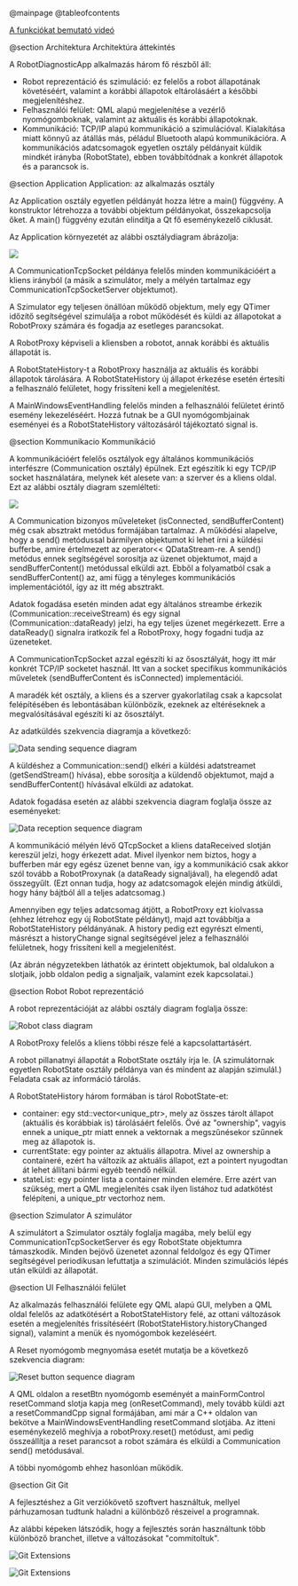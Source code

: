 @mainpage
@tableofcontents

<a href="https://www.youtube.com/watch?v=DFJsDSGP1IQ&ab_channel=GyulaSzab%C3%B3"> A funkciókat bemutató videó</a>

@section Architektura Architektúra áttekintés

A RobotDiagnosticApp alkalmazás három fő részből áll:

   * Robot reprezentáció és szimuláció: ez felelős a robot állapotának követéséért, valamint a korábbi állapotok eltárolásáért a későbbi megjelenítéshez.
   * Felhasználói felület: QML alapú megjelenítése a vezérlő nyomógomboknak, valamint az aktuális és korábbi állapotoknak.
   * Kommunikáció: TCP/IP alapú kommunikáció a szimulációval. Kialakítása miatt könnyű az átállás más, péládul Bluetooth alapú kommunikációra. A kommunikációs adatcsomagok egyetlen osztály példányait küldik mindkét irányba (RobotState), ebben továbbítódnak a konkrét állapotok és a parancsok is.

@section Application Application: az alkalmazás osztály

Az Application osztály egyetlen példányát hozza létre a main() függvény. A konstruktor létrehozza a további objektum példányokat, összekapcsolja őket. A main() függvény ezután elindítja a Qt fő eseménykezelő ciklusát.

Az Application környezetét az alábbi osztálydiagram ábrázolja:

![](diagram/main_ClassDiagram.jpg)

A CommunicationTcpSocket példánya felelős minden kommunikációért a kliens irányból (a másik a szimulátor, mely a mélyén tartalmaz egy CommunicationTcpSocketServer objektumot).

A Szimulator egy teljesen önállóan működő objektum, mely egy QTimer időzítő segítségével szimulálja a robot működését és küldi az állapotokat a RobotProxy számára és fogadja az esetleges parancsokat.

A RobotProxy képviseli a kliensben a robotot, annak korábbi és aktuális állapotát is.

A RobotStateHistory-t a RobotProxy használja az aktuális és korábbi állapotok tárolására. A RobotStateHistory új állapot érkezése esetén értesíti a felhasználó felületet, hogy frissíteni kell a megjelenítést.

A MainWindowsEventHandling felelős minden a felhasználói felületet érintő esemény lekezeléséért. Hozzá futnak be a GUI nyomógombjainak eseményei és a RobotStateHistory változásáról tájékoztató signal is.

@section Kommunikacio Kommunikáció 

A kommunikációért felelős osztályok egy általános kommunikációs interfészre (Communication osztály) épülnek. Ezt egészítik ki egy TCP/IP socket használatára, melynek két alesete van: a szerver és a kliens oldal. Ezt az alábbi osztály diagram szemlélteti:

![](diagram/communication_ClassDiagram.jpg)

A Communication bizonyos műveleteket (isConnected, sendBufferContent) még csak absztrakt metódus formájában tartalmaz. A működési alapelve, hogy a send() metódussal bármilyen objektumot ki lehet írni a küldési bufferbe, amire értelmezett az operator<< QDataStream-re. A send() metódus ennek segítségével sorosítja az üzenet objektumot, majd a sendBufferContent() metódussal elküldi azt. Ebből a folyamatból csak a sendBufferContent() az, ami függ a tényleges kommunikációs implementációtól, így az itt még absztrakt.

Adatok fogadása esetén minden adat egy általános streambe érkezik (Communication::receiveStream) és egy signal (Communication::dataReady) jelzi, ha egy teljes üzenet megérkezett. Erre a dataReady() signalra iratkozik fel a RobotProxy, hogy fogadni tudja az üzeneteket.

A CommunicationTcpSocket azzal egészíti ki az ősosztályát, hogy itt már konkrét TCP/IP socketet használ. Itt van a socket specifikus kommunikációs műveletek (sendBufferContent és isConnected) implementációi.

A maradék két osztály, a kliens és a szerver gyakorlatilag csak a kapcsolat felépítésében és lebontásában különbözik, ezeknek az eltéréseknek a megvalósításával egészíti ki az ősosztályt.

Az adatküldés szekvencia diagramja a következő:

![Data sending sequence diagram](diagram/send_SequenceDiagram.png)

A küldéshez a Communication::send() elkéri a küldési adatstreamet (getSendStream() hívása), ebbe sorosítja a küldendő objektumot, majd a sendBufferContent() hívásával elküldi az adatokat.

Adatok fogadása esetén az alábbi szekvencia diagram foglalja össze az eseményeket:

![Data reception sequence diagram](diagram/receive_SequenceDiagram.png)

A kommunikáció mélyén lévő QTcpSocket a kliens dataReceived slotján kereszül jelzi, hogy érkezett adat. Mivel ilyenkor nem biztos, hogy a bufferben már egy egész üzenet benne van, így a kommunikáció csak akkor szól tovább a RobotProxynak (a dataReady signaljával), ha elegendő adat összegyűlt. (Ezt onnan tudja, hogy az adatcsomagok elején mindig átküldi, hogy hány bájtból áll a teljes adatcsomag.)

Amennyiben egy teljes adatcsomag átjött, a RobotProxy ezt kiolvassa (ehhez létrehoz egy új RobotState példányt), majd azt továbbítja a RobotStateHistory példányának. A history pedig ezt egyrészt elmenti, másrészt a historyChange signal segítségével jelez a felhasználói felületnek, hogy frissíteni kell a megjelenítést.

(Az ábrán négyzetekben láthatók az érintett objektumok, bal oldalukon a slotjaik, jobb oldalon pedig a signaljaik, valamint ezek kapcsolatai.)

@section Robot Robot reprezentáció

A robot reprezentációját az alábbi osztály diagram foglalja össze:

![Robot class diagram](diagram/robot_ClassDiagram.jpg)

A RobotProxy felelős a kliens többi része felé a kapcsolattartásért.

A robot pillanatnyi állapotát a RobotState osztály írja le. (A szimulátornak egyetlen RobotState osztály példánya van és mindent az alapján szimulál.) Feladata csak az információ tárolás.

A RobotStateHistory három formában is tárol RobotState-et:

  * container: egy std::vector<unique_ptr>, mely az összes tárolt állapot (aktuális és korábbiak is) tárolásáért felelős. Övé az "ownership", vagyis ennek a unique_ptr miatt ennek a vektornak a megszűnésekor szűnnek meg az állapotok is.
  * currentState: egy pointer az aktuális állapotra. Mivel az ownership a containeré, ezért ha változik az aktuális állapot, ezt a pointert nyugodtan át lehet állítani bármi egyéb teendő nélkül.
  * stateList: egy pointer lista a container minden elemére. Erre azért van szükség, mert a QML megjelenítés csak ilyen listához tud adatkötést felépíteni, a unique_ptr vectorhoz nem. 

@section Szimulator A szimulátor

A szimulátort a Szimulator osztály foglalja magába, mely belül egy CommunicationTcpSocketServer és egy RobotState objektumra támaszkodik. Minden bejövő üzenetet azonnal feldolgoz és egy QTimer segítségével periodikusan lefuttatja a szimulációt. Minden szimulációs lépés után elküldi az állapotát.

@section UI Felhasználói felület

Az alkalmazás felhasználói felülete egy QML alapú GUI, melyben a QML oldal felelős az adatkötésért a RobotStateHistory felé, az ottani változások esetén a megjelenítés frissítéséért (RobotStateHistory.historyChanged signal), valamint a menük és nyomógombok kezeléséért.

A Reset nyomógomb megnyomása esetét mutatja be a következő szekvencia diagram:

![Reset button sequence diagram](diagram/reset_SequenceDiagram.png)

A QML oldalon a resetBtn nyomógomb eseményét a mainFormControl resetCommand slotja kapja meg (onResetCommand), mely tovább küldi azt a resetCommandCpp signal formájában, ami már a C++ oldalon van bekötve a MainWindowsEventHandling resetCommand slotjába. Az itteni eseménykezelő meghívja a robotProxy.reset() metódust, ami pedig összeállítja a reset parancsot a robot számára és elküldi a Communication send() metódusával.

A többi nyomógomb ehhez hasonlóan működik.

@section Git Git

A fejlesztéshez a Git verziókövető szoftvert használtuk, mellyel párhuzamosan tudtunk haladni a különböző részeivel a programnak.

Az alábbi képeken látszódik, hogy a fejlesztés során használtunk több különböző branchet, illetve a változásokat "commitoltuk".

![Git Extensions](diagram/Git_branchek.png)

![Git Extensions](diagram/Git_branchek_2.png)


